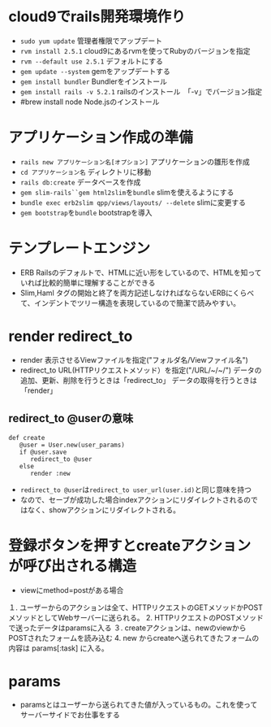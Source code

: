  # cloud9でrails開発環境作り
 - `sudo yum update` 管理者権限でアップデート
 - `rvm install 2.5.1` cloud9にあるrvmを使ってRubyのバージョンを指定
 - `rvm --default use 2.5.1` デフォルトにする
 - `gem update --system` gemをアップデートする
 - `gem install bundler` Bundlerをインストール
 - `gem install rails -v 5.2.1` railsのインストール　「-v」でバージョン指定
 - #brew install node Node.jsのインストール

# アプリケーション作成の準備
- `rails new アプリケーション名[オプション]` アプリケーションの雛形を作成
- `cd アプリケーション名` ディレクトリに移動
- `rails db:create` データベースを作成
- `gem slim-rails``gem html2slim`を`bundle` slimを使えるようにする
- `bundle exec erb2slim qpp/views/layouts/ --delete` slimに変更する
- `gem bootstrap`を`bundle` bootstrapを導入

# テンプレートエンジン
- ERB Railsのデフォルトで、HTMLに近い形をしているので、HTMLを知っていれば比較的簡単に理解することができる
- Slim,Haml タグの開始と終了を両方記述しなければならないERBにくらべて、インデントでツリー構造を表現しているので簡潔で読みやすい。

# render redirect_to
- render 表示させるViewファイルを指定("フォルダ名/Viewファイル名")
- redirect_to URL(HTTPリクエストメソッド）を指定("/URL/~/~/")
データの追加、更新、削除を行うときは「redirect_to」
データの取得を行うときは「render」

## redirect_to @userの意味
```
def create
   @user = User.new(user_params)
   if @user.save
      redirect_to @user
   else
      render :new
```
- `redirect_to @user`は`redirect_to user_url(user.id)`と同じ意味を持つ
- なので、セーブが成功した場合indexアクションにリダイレクトされるのではなく、showアクションにリダイレクトされる。

# 登録ボタンを押すとcreateアクションが呼び出される構造
-  viewにmethod=postがある場合

１. ユーザーからのアクションは全て、HTTPリクエストのGETメソッドかPOSTメソッドとしてWebサーバーに送られる。
2. HTTPリクエストのPOSTメソッドで送ったデータはparamsに入る
３. createアクションは、newのviewからPOSTされたフォームを読み込む
4. new からcreateへ送られてきたフォームの内容は params[:task] に入る。

# params
- paramsとはユーザーから送られてきた値が入っているもの。これを使ってサーバーサイドでお仕事をする


